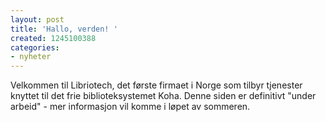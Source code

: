 ```yaml
---
layout: post
title: 'Hallo, verden! '
created: 1245100388
categories:
- nyheter
---
```

Velkommen til Libriotech, det første firmaet i Norge som tilbyr tjenester knyttet til det frie biblioteksystemet Koha. Denne siden er definitivt "under arbeid" - mer informasjon vil komme i løpet av sommeren. 
